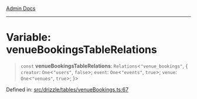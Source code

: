 [Admin Docs](/)

***

# Variable: venueBookingsTableRelations

> `const` **venueBookingsTableRelations**: `Relations`\<`"venue_bookings"`, \{ `creator`: `One`\<`"users"`, `false`\>; `event`: `One`\<`"events"`, `true`\>; `venue`: `One`\<`"venues"`, `true`\>; \}\>

Defined in: [src/drizzle/tables/venueBookings.ts:67](https://github.com/PurnenduMIshra129th/talawa-api/blob/dd95e2d2302936a5436289a9e626f7f4e2b14e02/src/drizzle/tables/venueBookings.ts#L67)
